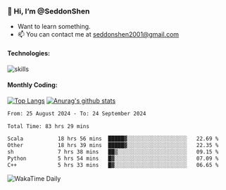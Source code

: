 ### 👋 Hi, I’m @SeddonShen
- Want to learn something.
- 📫 You can contact me at seddonshen2001@gmail.com

#### Technologies:

![skills](https://skillicons.dev/icons?i=scala,js,html,css,bootstrap,jquery,c,cpp,cloudflare,django,docker,flask,git,github,githubactions,linux,latex,mysql,nodejs,ps,php,pr,py,raspberrypi,redis,unreal,v,vscode,vue,bash)

#### Monthly Coding:
[![Top Langs](https://github-readme-stats.vercel.app/api/top-langs?username=seddonshen&show_icons=true&locale=en&layout=compact&hide=html&langs_count=8)](https://github.com/SeddonShen/)
[![Anurag's github stats](https://github-readme-stats.vercel.app/api?username=SeddonShen&count_private=true&show_icons=true)](https://github.com/anuraghazra/github-readme-stats)
<!--START_SECTION:waka-->

```txt
From: 25 August 2024 - To: 24 September 2024

Total Time: 83 hrs 29 mins

Scala           18 hrs 56 mins  █████▓░░░░░░░░░░░░░░░░░░░   22.69 %
Other           18 hrs 39 mins  █████▓░░░░░░░░░░░░░░░░░░░   22.35 %
sh              7 hrs 38 mins   ██▒░░░░░░░░░░░░░░░░░░░░░░   09.15 %
Python          5 hrs 54 mins   █▓░░░░░░░░░░░░░░░░░░░░░░░   07.09 %
C++             5 hrs 33 mins   █▓░░░░░░░░░░░░░░░░░░░░░░░   06.65 %
```

<!--END_SECTION:waka-->

![WakaTime Daily](https://wakatime.com/share/@seddon2001/61a7e342-5f12-4fea-bf92-1fac161e97d6.svg)
<!---
SeddonShen/SeddonShen is a ✨ special ✨ repository because its `README.md` (this file) appears on your GitHub profile.
You can click the Preview link to take a look at your changes.
--->
